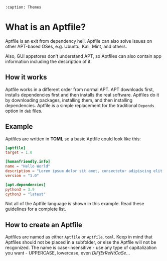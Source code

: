 ```{multi-theme-toctree}
:caption: Themes
```

# What is an Aptfile?

Aptfile is an exit from dependency hell. Aptfile can also solve issues on other APT-based
OSes, e.g. Ubuntu, Kali, Mint, and others.

Also, GUI appstores don't understand APT, so Aptfiles can also contain app information including
the description of it.

## How it works

Aptfile works in a different order from normal APT. APT downloads first, installs dependencies
first and then installs the real software. Aptfiles do it by downloading packages, installing them,
and then installing dependencies. Aptfile is a simple replacement for the traditional `Depends` option
in `deb` files.

## Example

Aptfiles are written in **TOML** so a basic Aptfile could look like this:

```toml
[aptfile]
target = 1.0

[humanfriendly.info]
name = "Hello World"
description = "Lorem ipsum dolor sit amet, consectetur adipiscing elit."
version = "1.0"

[apt.dependencies]
python3 = 3.9
cython3 = "latest"
```

Not all of the Aptfile language is shown in this example. Read these guidelines for a complete
list.

## How to create an Aptfile

Aptfiles are named as either `Aptfile` or `Aptfile.toml`. Keep in mind that Aptfiles should not be placed
in a subfolder, or else the Aptfile will not be recgonized. The name is case-insensitive - use any type
of capitalization you want - UPPERCASE, lowercase, even *DiFfErReNtCaSe*...
